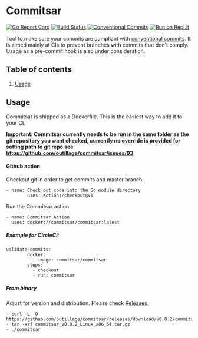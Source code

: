 # Commitsar

[![Go Report Card](https://goreportcard.com/badge/github.com/outillage/commitsar)](https://goreportcard.com/report/github.com/outillage/commitsar)
[![Build Status](https://cloud.drone.io/api/badges/commitsar-app/commitsar/status.svg)](https://cloud.drone.io/commitsar-app/commitsar)
[![Conventional Commits](https://img.shields.io/badge/Conventional%20Commits-1.0.0-yellow.svg)](https://conventionalcommits.org)
[![Run on Repl.it](https://repl.it/badge/github/outillage/commitsar)](https://repl.it/github/outillage/commitsar)

Tool to make sure your commits are compliant with [conventional commits](https://www.conventionalcommits.org). It is aimed mainly at CIs to prevent branches with commits that don't comply. Usage as a pre-commit hook is also under consideration.

## Table of contents

1. [Usage](#usage)

## Usage

Commitsar is shipped as a Dockerfile. This is the easiest way to add it to your CI.

**Important: Commitsar currently needs to be run in the same folder as the git repository you want checked, currently no override is provided for setting path to git repo see https://github.com/outillage/commitsar/issues/93**

#### Github action

Checkout git in order to get commits and master branch

```
- name: Check out code into the Go module directory
        uses: actions/checkout@v1
```

Run the Commitsar action

```
- name: Commitsar Action
  uses: docker://commitsar/commitsar:latest
```

##### Example for CircleCI:

```
validate-commits:
	    docker:
	      - image: commitsar/commitsar
	    steps:
	      - checkout
	      - run: commitsar
```

##### From binary

Adjust for version and distribution. Please check [Releases](https://github.com/outillage/commitsar/releases).

```
- curl -L -O https://github.com/outillage/commitsar/releases/download/v0.0.2/commitsar_v0.0.2_Linux_x86_64.tar.gz
- tar -xzf commitsar_v0.0.2_Linux_x86_64.tar.gz
- ./commitsar
```
